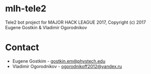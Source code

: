 # mlh-tele2
Tele2 bot project for MAJOR HACK LEAGUE 2017, Copyright (c) 2017 Eugene Gostkin & Vladimir Ogorodnikov
# Contact
* Eugene Gostkim - gostkin.em@phystech.edu
* Vladimir Ogorodnikov - ogorodnikoff2012@yandex.ru

